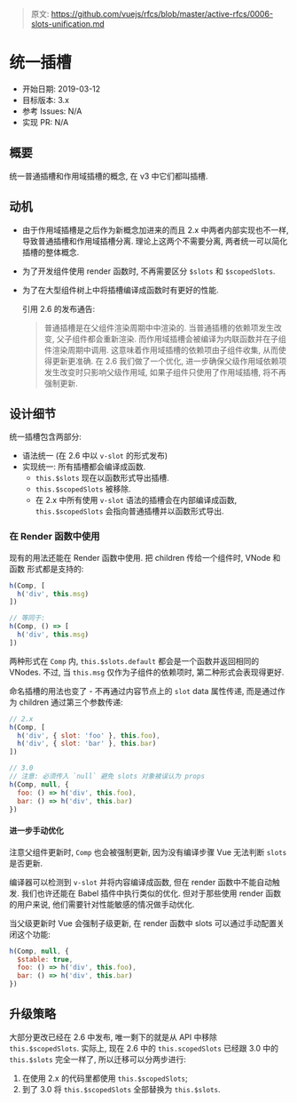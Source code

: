 > 原文: https://github.com/vuejs/rfcs/blob/master/active-rfcs/0006-slots-unification.md
# 统一插槽

- 开始日期: 2019-03-12
- 目标版本: 3.x
- 参考 Issues: N/A
- 实现 PR: N/A

## 概要

统一普通插槽和作用域插槽的概念, 在 v3 中它们都叫插槽. 

## 动机

- 由于作用域插槽是之后作为新概念加进来的而且 2.x 中两者内部实现也不一样, 导致普通插槽和作用域插槽分离. 理论上这两个不需要分离, 两者统一可以简化插槽的整体概念. 
- 为了开发组件使用 render 函数时, 不再需要区分 `$slots` 和 `$scopedSlots`.
- 为了在大型组件树上中将插槽编译成函数时有更好的性能.

  引用 2.6 的发布通告: 

  > 普通插槽是在父组件渲染周期中中渲染的. 当普通插槽的依赖项发生改变, 父子组件都会重新渲染. 而作用域插槽会被编译为内联函数并在子组件渲染周期中调用. 
  > 这意味着作用域插槽的依赖项由子组件收集, 从而使得更新更准确. 在 2.6 我们做了一个优化, 进一步确保父级作用域依赖项发生改变时只影响父级作用域, 如果子组件只使用了作用域插槽, 将不再强制更新. 

## 设计细节

统一插槽包含两部分: 

- 语法统一 (在 2.6 中以 `v-slot` 的形式发布)
- 实现统一: 所有插槽都会编译成函数. 
  - `this.$slots` 现在以函数形式导出插槽.
  - `this.$scopedSlots` 被移除. 
  - 在 2.x 中所有使用 `v-slot` 语法的插槽会在内部编译成函数, `this.$scopedSlots` 会指向普通插槽并以函数形式导出. 

### 在 Render 函数中使用

现有的用法还能在 Render 函数中使用. 把 children 传给一个组件时, VNode 和 函数 形式都是支持的: 

```js
h(Comp, [
  h('div', this.msg)
])

// 等同于:
h(Comp, () => [
  h('div', this.msg)
])
```

两种形式在 `Comp` 内, `this.$slots.default` 都会是一个函数并返回相同的 VNodes. 
不过, 当 `this.msg` 仅作为子组件的依赖项时, 第二种形式会表现得更好. 

命名插槽的用法也变了 - 不再通过内容节点上的 `slot` data 属性传递, 而是通过作为 children 通过第三个参数传递: 

``` js
// 2.x
h(Comp, [
  h('div', { slot: 'foo' }, this.foo),
  h('div', { slot: 'bar' }, this.bar)
])

// 3.0
// 注意: 必须传入 `null` 避免 slots 对象被误认为 props
h(Comp, null, {
  foo: () => h('div', this.foo),
  bar: () => h('div', this.bar)
})
```

#### 进一步手动优化

注意父组件更新时, `Comp` 也会被强制更新, 因为没有编译步骤 Vue 无法判断 `slots` 是否更新. 

编译器可以检测到 `v-slot` 并将内容编译成函数, 但在 render 函数中不能自动触发. 我们也许还能在 Babel 插件中执行类似的优化. 但对于那些使用 render 函数的用户来说, 他们需要针对性能敏感的情况做手动优化. 

当父级更新时 Vue 会强制子级更新, 在 render 函数中 slots 可以通过手动配置关闭这个功能: 

``` js
h(Comp, null, {
  $stable: true,
  foo: () => h('div', this.foo),
  bar: () => h('div', this.bar)
})
```

## 升级策略

大部分更改已经在 2.6 中发布, 唯一剩下的就是从 API 中移除 `this.$scopedSlots`. 实际上, 现在 2.6 中的 `this.scopedSlots` 已经跟 3.0 中的 `this.$slots` 完全一样了, 所以迁移可以分两步进行: 

1. 在使用 2.x 的代码里都使用 `this.$scopedSlots`;
2. 到了 3.0 将 `this.$scopedSlots` 全部替换为 `this.$slots`.

